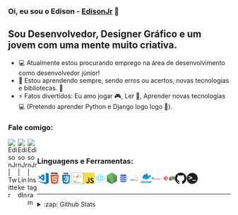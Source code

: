 ### Oi, eu sou o Edison - [EdisonJr][linkedin] 👋

## Sou Desenvolvedor, Designer Gráfico e um jovem com uma mente muito criativa.

- 💻 Atualmente estou procurando emprego na área de desenvolvimento como desenvolvedor júnior!
- 🌱 Estou aprendendo sempre, sendo erros ou acertos, novas tecnologias e bibliotecas. 🤣
- ⚡ Fatos divertidos: Eu amo jogar 🎮, Ler 📘, Aprender novas tecnologias 💻 (Pretendo aprender Python e Django logo logo 🤣).

### Fale comigo:

[<img align="left" alt="EdisonJr | Twitter" width="22px" src="https://cdn.jsdelivr.net/npm/simple-icons@v3/icons/twitter.svg" />][twitter]
[<img align="left" alt="EdisonJr | LinkedIn" width="22px" src="https://cdn.jsdelivr.net/npm/simple-icons@v3/icons/linkedin.svg" />][linkedin]
[<img align="left" alt="EdisonJr | Instagram" width="22px" src="https://cdn.jsdelivr.net/npm/simple-icons@v3/icons/instagram.svg" />][instagram]

<br />

### Linguagens e Ferramentas:

[<img align="left" alt="Visual Studio Code" width="26px" src="https://raw.githubusercontent.com/github/explore/80688e429a7d4ef2fca1e82350fe8e3517d3494d/topics/visual-studio-code/visual-studio-code.png" />][visualstudio]
[<img align="left" alt="HTML5" width="26px" src="https://raw.githubusercontent.com/github/explore/80688e429a7d4ef2fca1e82350fe8e3517d3494d/topics/html/html.png" />][default]
[<img align="left" alt="CSS3" width="26px" src="https://raw.githubusercontent.com/github/explore/80688e429a7d4ef2fca1e82350fe8e3517d3494d/topics/css/css.png" />][default]
[<img align="left" alt="Sass" width="26px" src="https://raw.githubusercontent.com/github/explore/80688e429a7d4ef2fca1e82350fe8e3517d3494d/topics/styled-components/styled-components.png" />][styled-components]
[<img align="left" alt="JavaScript" width="26px" src="https://raw.githubusercontent.com/github/explore/80688e429a7d4ef2fca1e82350fe8e3517d3494d/topics/javascript/javascript.png" />][default]
[<img align="left" alt="React" width="26px" src="https://raw.githubusercontent.com/github/explore/80688e429a7d4ef2fca1e82350fe8e3517d3494d/topics/react/react.png" />][react]
[<img align="left" alt="Node.js" width="26px" src="https://raw.githubusercontent.com/github/explore/80688e429a7d4ef2fca1e82350fe8e3517d3494d/topics/nodejs/nodejs.png" />][nodejs]
[<img align="left" alt="SQL" width="26px" src="https://raw.githubusercontent.com/github/explore/80688e429a7d4ef2fca1e82350fe8e3517d3494d/topics/sql/sql.png" />][default]
[<img align="left" alt="MySQL" width="26px" src="https://raw.githubusercontent.com/github/explore/80688e429a7d4ef2fca1e82350fe8e3517d3494d/topics/mysql/mysql.png" />][mysql]
[<img align="left" alt="Docker" width="26px" src="https://raw.githubusercontent.com/github/explore/80688e429a7d4ef2fca1e82350fe8e3517d3494d/topics/docker/docker.png" />][docker]
[<img align="left" alt="MongoDB" width="26px" src="https://raw.githubusercontent.com/github/explore/80688e429a7d4ef2fca1e82350fe8e3517d3494d/topics/mongodb/mongodb.png" />][mongodb]
[<img align="left" alt="Git" width="26px" src="https://raw.githubusercontent.com/github/explore/80688e429a7d4ef2fca1e82350fe8e3517d3494d/topics/git/git.png" />][git]
[<img align="left" alt="GitHub" width="26px" src="https://raw.githubusercontent.com/github/explore/78df643247d429f6cc873026c0622819ad797942/topics/github/github.png" />][github]
[<img align="left" alt="Terminal" width="26px" src="https://raw.githubusercontent.com/github/explore/80688e429a7d4ef2fca1e82350fe8e3517d3494d/topics/terminal/terminal.png" />][default]

<br />
<br />

---

<details>
  <summary>:zap: Github Stats</summary>

  ![Anurag's github stats](https://github-readme-stats.vercel.app/api/?username=EdisonJuniorDesigner&show_icons=true&title_color=fff&icon_color=79ff97&text_color=9f9f9f&bg_color=151515)

</details>

[docker]: https://www.docker.com
[github]: https://github.com/EdisonJuniorDesigner
[git]: https://git-scm.com
[mongodb]: https://www.mongodb.com
[mysql]: https://www.mysql.com
[nodejs]: https://nodejs.org
[default]: #
[react]: https://reactjs.org
[styled-components]: https://styled-components.com
[visualstudio]: https://code.visualstudio.com
[EdisonJr]: EdisonJunior
[twitter]: https://twitter.com/edjuni0r1
[instagram]: https://instagram.com/ed.juni0r1
[linkedin]: https://linkedin.com/in/edison-junior-438003187